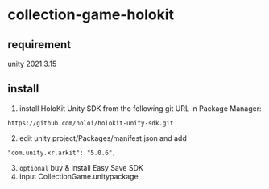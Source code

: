 # collection-game-holokit
## requirement  
unity 2021.3.15  
## install  
1. install HoloKit Unity SDK from the following git URL in Package Manager:
```
https://github.com/holoi/holokit-unity-sdk.git
```
2. edit unity project/Packages/manifest.json and add
```
"com.unity.xr.arkit": "5.0.6",
```
3. `optional` buy & install Easy Save SDK
4. input CollectionGame.unitypackage
